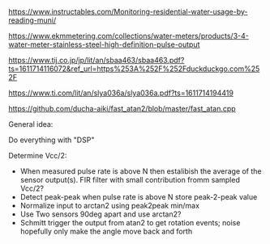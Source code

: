 https://www.instructables.com/Monitoring-residential-water-usage-by-reading-muni/


https://www.ekmmetering.com/collections/water-meters/products/3-4-water-meter-stainless-steel-high-definition-pulse-output

https://www.tij.co.jp/jp/lit/an/sbaa463/sbaa463.pdf?ts=1611714116072&ref_url=https%253A%252F%252Fduckduckgo.com%252F

https://www.ti.com/lit/an/slya036a/slya036a.pdf?ts=1611714194419


https://github.com/ducha-aiki/fast_atan2/blob/master/fast_atan.cpp



General idea:


Do everything with "DSP"


Determine Vcc/2:
-  When measured pulse rate is above N then estalibish the average of the sensor output(s). FIR filter with small contribution fromm sampled Vcc/2?
- Detect peak-peak when pulse rate is above N store peak-2-peak value
- Normalize input to arctan2 using peak2peak min/max
- Use Two sensors 90deg apart and use arctan2?
- Schmitt trigger the output from atan2 to get rotation events; noise hopefully only make the angle move back and forth
